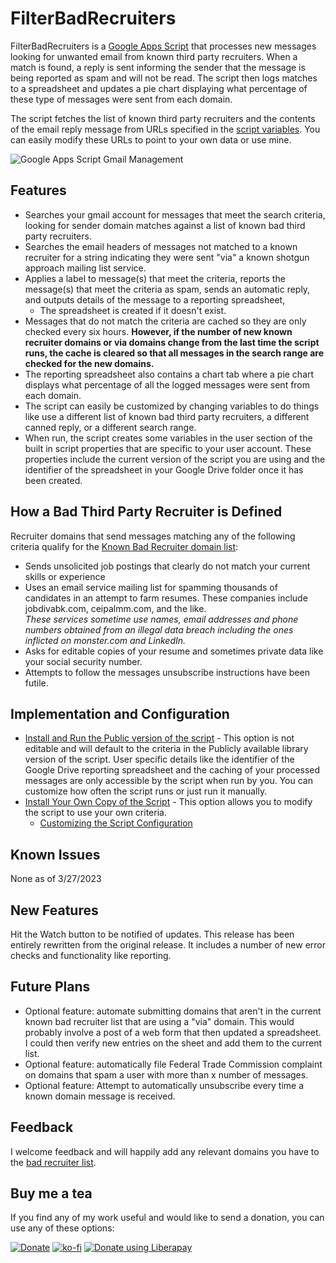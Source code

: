 # FilterBadRecruiters


FilterBadRecruiters is a [Google Apps Script](https://developers.google.com/apps-script/) that processes new messages looking for unwanted email from known third party recruiters.  When a match is found, a reply is sent informing the sender that the message is being reported as spam and will not be read. The script then logs matches to a spreadsheet and updates a pie chart displaying what percentage of these type of messages were sent from each domain. 

The script fetches the list of known third party recruiters and the contents of the email reply message from URLs specified in the [script variables](./userVariables.md).  You can easily modify these URLs to point to your own data or use mine.  

![Google Apps Script Gmail Management](https://img.shields.io/badge/Google%20Apps%20Script-Gmail%20Mgmt-orange)
## Features

* Searches your gmail account for messages that meet the search criteria, looking for sender domain matches against a list of known bad third party recruiters. 
* Searches the email headers of messages not matched to a known recruiter for a string indicating they were sent "via" a known shotgun approach mailing list service.
* Applies a label to message(s) that meet the criteria, reports the message(s) that meet the criteria as spam, sends an automatic reply, and outputs details of the message to a reporting spreadsheet,  
    * The spreadsheet is created if it doesn't exist.
* Messages that do not match the criteria are cached so they are only checked every six hours.  **However, if the number of new known recruiter domains or via domains change from the last time the script runs, the cache is cleared so that all messages in the search range are checked for the new domains.**
* The reporting spreadsheet also contains a chart tab where a pie chart displays what percentage of all the logged messages were sent from each domain.
* The script can easily be customized by changing variables to do things like use a different list of known bad third party recruiters, a different canned reply, or a different search range.  
* When run, the script creates some variables in the user section of the built in script properties that are specific to your user account.  These properties include the current version of the script you are using and the identifier of the spreadsheet in your Google Drive folder once it has been created.

## How a Bad Third Party Recruiter is Defined

Recruiter domains that send messages matching any of the following criteria qualify for the [Known Bad Recruiter domain list](./data/KnownBadRecruiters.txt):

* Sends unsolicited job postings that clearly do not match your current skills or experience
* Uses an email service mailing list for spamming thousands of candidates in an attempt to farm resumes.  These companies include jobdivabk.com, ceipalmm.com, and the like.  <br>
_These services sometime use names, email addresses and phone numbers obtained from an illegal data breach including the ones inflicted on monster.com and LinkedIn._  
* Asks for editable copies of your resume and sometimes private data like your social security number.  
* Attempts to follow the messages unsubscribe instructions have been futile.


## Implementation and Configuration

* [Install and Run the Public version of the script](Install_Public.md) - This option is not editable and will default to the criteria in the Publicly available library version of the script.  User specific details like the identifier of the Google Drive reporting spreadsheet and the caching of your processed messages are only accessible by the script when run by you.  You can customize how often the script runs or just run it manually.
* [Install Your Own Copy of the Script](./Install_User.md) - This option allows you to  modify the script to use your own criteria.  
    * [Customizing the Script Configuration](./userVariables.md)


## Known Issues
None as of 3/27/2023

## New Features
Hit the Watch button to be notified of updates.  This release has been entirely rewritten from the original release.  It includes a number of new error checks and functionality like reporting.

## Future Plans

* Optional feature: automate submitting domains that aren't in the current known bad recruiter list that are using a "via" domain.  This would probably involve a post of a web form that then updated a spreadsheet.  I could then verify new entries on the sheet and add them to the current list.
* Optional feature: automatically file Federal Trade Commission complaint on domains that spam a user with more than x number of messages.  
* Optional feature: Attempt to automatically unsubscribe every time a known domain message is received.  


## Feedback
I welcome feedback and will happily add any relevant domains you have to the [bad recruiter list](./data/KnownBadRecruiters.txt).  


## Buy me a tea

If you find any of my work useful and would like to send a donation, you can use any of these options:

[![Donate](https://img.shields.io/badge/Donate-PayPal-blue.svg?logo=paypal&style=for-the-badge)](https://www.paypal.com/donate/?hosted_button_id=N3F3NR73HUAQJ)
[![ko-fi](https://ko-fi.com/img/githubbutton_sm.svg)](https://ko-fi.com/S6S1JNPTO)
[![Donate using Liberapay](https://liberapay.com/assets/widgets/donate.svg)](https://liberapay.com/lcreed/donate)
